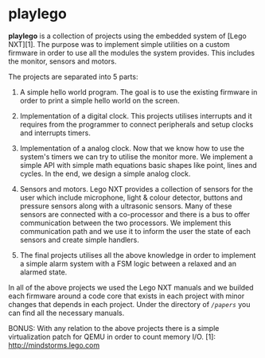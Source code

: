 playlego
=====

**playlego** is a collection of projects using the embedded system of [Lego NXT][1]. The purpose was to implement simple utilities on a custom firmware in order to use all the modules the system provides. This includes the monitor, sensors and motors.

The projects are separated into 5 parts:

 1. A simple hello world program. The goal is to use the existing firmware in order to print a simple hello world on the screen.

 2. Implementation of a digital clock. This projects utilises interrupts and it requires from the programmer to connect peripherals and setup clocks and interrupts timers.

 3. Implementation of a analog clock. Now that we know how to use the system's timers we can try to utilise the monitor more. We implement a simple API with simple math equations basic shapes like point, lines and cycles. In the end, we design a simple analog clock.

 4. Sensors and motors. Lego NXT provides a collection of sensors for the user which include microphone, light & colour detector, buttons and pressure sensors along with a ultrasonic sensors. Many of these sensors are connected with a co-processor and there is a bus to offer communication between the two processors. We implement this communication path and we use it to inform the user the state of each sensors and create simple handlers.

 5. The final projects utilises all the above knowledge in order to implement a simple alarm system with a FSM logic between a relaxed and an alarmed state.


In all of the above projects we used the Lego NXT manuals and we builded each firmware around a code core that exists in each project with minor changes that depends in each project. Under the directory of *`/papers`*
you can find all the necessary manuals.

BONUS: With any relation to the above projects there is a simple virtualization patch for QEMU in order to count memory I/O.
  [1]: http://mindstorms.lego.com